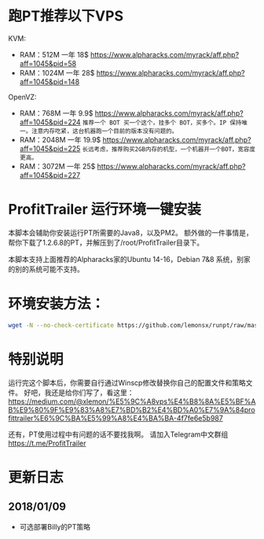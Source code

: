 # 跑PT推荐以下VPS
KVM:
- RAM：512M 一年 18$ https://www.alpharacks.com/myrack/aff.php?aff=1045&pid=58
- RAM：1024M 一年 28$ https://www.alpharacks.com/myrack/aff.php?aff=1045&pid=148

OpenVZ:
- RAM：768M 一年 9.9$ https://www.alpharacks.com/myrack/aff.php?aff=1045&pid=224 `推荐一个 BOT 买一个这个，挂多个 BOT，买多个。IP 保持唯一。注意内存吃紧，这台机器跑一个目前的版本没有问题的。`
- RAM：2048M 一年 19.9$ https://www.alpharacks.com/myrack/aff.php?aff=1045&pid=225 `长远考虑，推荐购买2GB内存的机型，一个机器开一个BOT，宽容度更高。`
- RAM：3072M 一年 25$ https://www.alpharacks.com/myrack/aff.php?aff=1045&pid=227

# ProfitTrailer 运行环境一键安装
本脚本会辅助你安装运行PT所需要的Java8，以及PM2。
额外做的一件事情是，帮你下载了1.2.6.8的PT，并解压到了/root/ProfitTrailer目录下。

本脚本支持上面推荐的Alpharacks家的Ubuntu 14-16，Debian 7&8 系统，别家的别的系统可能不支持。

# 环境安装方法：
```bash
wget -N --no-check-certificate https://github.com/lemonsx/runpt/raw/master/runpt.sh && bash runpt.sh
```

# 特别说明
运行完这个脚本后，你需要自行通过Winscp修改替换你自己的配置文件和策略文件。
好吧，我还是给你们写了，看这里：https://medium.com/@xlemon/%E5%9C%A8vps%E4%B8%8A%E5%BF%AB%E9%80%9F%E9%83%A8%E7%BD%B2%E4%BD%A0%E7%9A%84profittrailer%E6%9C%BA%E5%99%A8%E4%BA%BA-4f7fe6e5b987

还有，PT使用过程中有问题的话不要找我啊。
请加入Telegram中文群组 https://t.me/ProfitTrailer

# 更新日志
## 2018/01/09
- 可选部署Billy的PT策略
